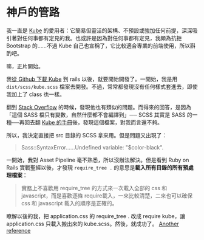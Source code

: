 # 神戶的管路

我一直是 [Kube](https://imperavi.com/kube) 的愛用者：它簡易但靈活的架構、不預設或強加任何前提，深深吸引著對任何事都有定見的我。也或許是因為對任何事都有定見，我頗為抗拒 Bootstrap 的……不過 Kube 自己也宣稱了，它比較適合專業的前端使用，所以斟酌吧。

嘛，正片開始。

我[從 Github 下載 Kube](https://github.com/imperavi/kube) 到 rails 以後，就要開始開發了。一開始，我是用 `dist/scss/kube.scss` 檔案去開發。不過，常常都發現沒有任何樣式套進去，即使我加上了 class 也一樣。

翻到 [Stack Overflow](https://stackoverflow.com/questions/12018820/sass-compiles-empty-css-file) 的時候，發現他也有類似的問題。而得來的回答，是因為「這個 SASS 檔只有變數，自然什麼都不會編譯到」── SCSS 其實是 SASS 的一種──再回去翻 [Kube 的手冊](https://imperavi.com/kube/docs/quick-start/#h-development)後，發現這個檔案，對我而言還不夠。

所以，我決定直接把 src 目錄的 SCSS 拿來用。但是問題又出現了：

> Sass::SyntaxError......Undefined variable: "$color-black".

一開始，我對 Asset Pipeline 毫不熟悉，所以沒辦法解決。但是看到 Ruby on Rails 實戰聖經以後，才發現 `require_tree .` 的意思是**載入所有目錄的所有預處理檔案**：

> 實務上不喜歡用 require_tree 的方式來一次載入全部的 css 和 javascript，而是喜歡逐條 require載入，一來比較清楚，二來也可以確保 css 和 javascript 載入的順序是正確的。

瞭解以後的我，把 application.css 的 require_tree . 改成 require kube，讓 application.css 只載入搬出來的 kube.scss。然後，就成功了。
[Another reference](http://gogojimmy.net/2012/07/03/understand-assets-pipline/)
